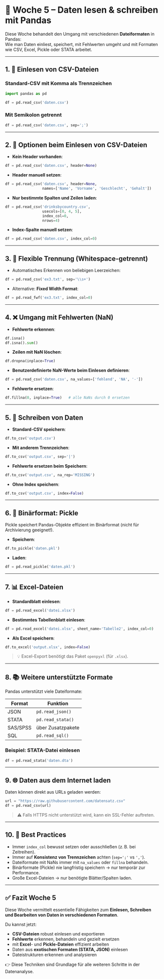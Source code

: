 # 📘 Woche 5 – Daten lesen & schreiben mit Pandas

Diese Woche behandelt den Umgang mit verschiedenen **Dateiformaten** in Pandas:  
Wie man Daten einliest, speichert, mit Fehlwerten umgeht und mit Formaten wie CSV, Excel, Pickle oder STATA arbeitet.

---

## 1. 📁 Einlesen von CSV-Dateien

### Standard-CSV mit Komma als Trennzeichen
```python
import pandas as pd

df = pd.read_csv('daten.csv')
```

### Mit Semikolon getrennt
```python
df = pd.read_csv('daten.csv', sep=';')
```

---

## 2. 📌 Optionen beim Einlesen von CSV-Dateien

- **Kein Header vorhanden**:
```python
df = pd.read_csv('daten.csv', header=None)
```

- **Header manuell setzen**:
```python
df = pd.read_csv('daten.csv', header=None,
                 names=['Name', 'Vorname', 'Geschlecht', 'Gehalt'])
```

- **Nur bestimmte Spalten und Zeilen laden**:
```python
df = pd.read_csv('drinksbycountry.csv',
                 usecols=[0, 4, 5],
                 index_col=0,
                 nrows=4)
```

- **Index-Spalte manuell setzen**:
```python
df = pd.read_csv('daten.csv', index_col=0)
```

---

## 3. 🧪 Flexible Trennung (Whitespace-getrennt)

- Automatisches Erkennen von beliebigen Leerzeichen:
```python
df = pd.read_csv('ex3.txt', sep='\\s+')
```

- Alternative: **Fixed Width Format**:
```python
df = pd.read_fwf('ex3.txt', index_col=0)
```

---

## 4. ❌ Umgang mit Fehlwerten (NaN)

- **Fehlwerte erkennen**:
```python
df.isna()
df.isna().sum()
```

- **Zeilen mit NaN löschen**:
```python
df.dropna(inplace=True)
```

- **Benutzerdefinierte NaN-Werte beim Einlesen definieren**:
```python
df = pd.read_csv('daten.csv', na_values=['fehlend', 'NA', '-'])
```

- **Fehlwerte ersetzen**:
```python
df.fillna(0, inplace=True)   # alle NaNs durch 0 ersetzen
```

---

## 5. 💾 Schreiben von Daten

- **Standard-CSV speichern**:
```python
df.to_csv('output.csv')
```

- **Mit anderem Trennzeichen**:
```python
df.to_csv('output.csv', sep='|')
```

- **Fehlwerte ersetzen beim Speichern**:
```python
df.to_csv('output.csv', na_rep='MISSING')
```

- **Ohne Index speichern**:
```python
df.to_csv('output.csv', index=False)
```

---

## 6. 🥒 Binärformat: Pickle

Pickle speichert Pandas-Objekte effizient im Binärformat (nicht für Archivierung geeignet!).

- **Speichern**:
```python
df.to_pickle('daten.pkl')
```

- **Laden**:
```python
df = pd.read_pickle('daten.pkl')
```

---

## 7. 📊 Excel-Dateien

- **Standardblatt einlesen**:
```python
df = pd.read_excel('datei.xlsx')
```

- **Bestimmtes Tabellenblatt einlesen**:
```python
df = pd.read_excel('datei.xlsx', sheet_name='Tabelle2', index_col=0)
```

- **Als Excel speichern**:
```python
df.to_excel('output.xlsx', index=False)
```

> 💡 Excel-Export benötigt das Paket `openpyxl` (für `.xlsx`).

---

## 8. 📚 Weitere unterstützte Formate

Pandas unterstützt viele Dateiformate:

| Format     | Funktion                 |
|------------|--------------------------|
| JSON       | `pd.read_json()`         |
| STATA      | `pd.read_stata()`        |
| SAS/SPSS   | über Zusatzpakete        |
| SQL        | `pd.read_sql()`          |

### Beispiel: STATA-Datei einlesen
```python
df = pd.read_stata('daten.dta')
```

---

## 9. 🌐 Daten aus dem Internet laden

Daten können direkt aus URLs geladen werden:

```python
url = "https://raw.githubusercontent.com/datensatz.csv"
df = pd.read_csv(url)
```

> ⚠️ Falls HTTPS nicht unterstützt wird, kann ein SSL-Fehler auftreten.

---

## 10. 🧠 Best Practices

- Immer `index_col` bewusst setzen oder ausschließen (z. B. bei Zeitreihen).
- Immer auf **Konsistenz von Trennzeichen** achten (`sep=';'` vs `','`).
- Dateiformate mit NaNs immer mit `na_values` oder `fillna` behandeln.
- Binärformate (Pickle) nie langfristig speichern → nur temporär zur Performance.
- Große Excel-Dateien → nur benötigte Blätter/Spalten laden.

---

## ✅ Fazit Woche 5

Diese Woche vermittelt essentielle Fähigkeiten zum **Einlesen, Schreiben und Bearbeiten von Daten in verschiedenen Formaten**.

Du kannst jetzt:

- **CSV-Dateien** robust einlesen und exportieren
- **Fehlwerte** erkennen, behandeln und gezielt ersetzen
- mit **Excel**- und **Pickle-Dateien** effizient arbeiten
- Daten aus **exotischen Formaten (STATA, JSON)** einlesen
- Dateistrukturen erkennen und analysieren

👉 Diese Techniken sind Grundlage für alle weiteren Schritte in der Datenanalyse.
